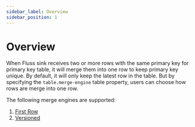 ```yaml
---
sidebar_label: Overview
sidebar_position: 1
---
```


# Overview

When Fluss sink receives two or more rows with the same primary key for primary key table, it will merge them into
one row to keep primary key unique.
By default, it will only keep the latest row in the table. But by specifying the `table.merge-engine` table property,
users can choose how rows are merge into one row.

The following merge engines are supported:

1. [First Row](/docs/table-design/table-types/pk-table/merge-engine/first-row)
2. [Versioned](/docs/table-design/table-types/pk-table/merge-engine/versioned)